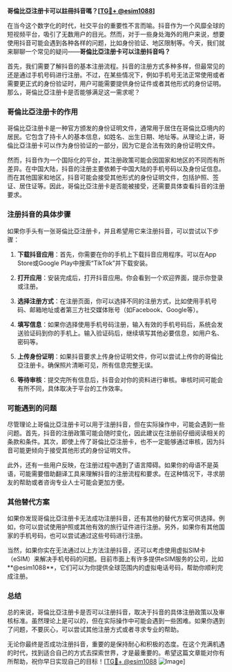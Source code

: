 **哥倫比亞注册卡可以註冊抖音嗎？[[TG💪+ @esim1088](https://t.me/s/esim1088)]**

在当今这个数字化的时代，社交平台的重要性不言而喻。抖音作为一个风靡全球的短视频平台，吸引了无数用户的目光。然而，对于一些身处海外的用户来说，想要使用抖音可能会遇到各种各样的问题，比如身份验证、地区限制等。今天，我们就来聊聊一个常见的疑问——**哥倫比亞注册卡可以注册抖音吗？**

首先，我们需要了解抖音的基本注册流程。抖音的注册方式多种多样，但最常见的还是通过手机号码进行注册。不过，在某些情况下，例如手机号无法正常使用或者需要更正式的身份验证时，用户可能需要提供身份证件或者其他形式的身份证明。那么，哥倫比亞注册卡是否能够满足这一需求呢？

### 哥倫比亞注册卡的作用

哥倫比亞注册卡是一种官方颁发的身份证明文件，通常用于居住在哥倫比亞境内的居民。它包含了持卡人的基本信息，如姓名、出生日期、地址等。从理论上讲，哥倫比亞注册卡可以作为身份验证的一部分，因为它是合法有效的身份证明文件。

然而，抖音作为一个国际化的平台，其注册政策可能会因国家和地区的不同而有所差异。在中国大陆，抖音的注册主要依赖于中国大陆的手机号码以及身份证信息。而在其他国家和地区，抖音可能会接受其他形式的身份证明文件，包括护照、签证、居住证等。因此，哥倫比亞注册卡是否能被接受，还需要具体查看抖音的注册要求。

### 注册抖音的具体步骤

如果你手头有一张哥倫比亞注册卡，并且希望用它来注册抖音，可以尝试以下步骤：

1. **下载抖音应用**：首先，你需要在你的手机上下载抖音应用程序。可以在App Store或Google Play中搜索“TikTok”并下载安装。

2. **打开应用**：安装完成后，打开抖音应用。你会看到一个欢迎界面，提示你登录或注册。

3. **选择注册方式**：在注册页面，你可以选择不同的注册方式，比如使用手机号码、邮箱地址或者第三方社交媒体账号（如Facebook、Google等）。

4. **填写信息**：如果你选择使用手机号码注册，输入有效的手机号码后，系统会发送验证码到你的手机上。输入验证码后，继续填写其他必要信息，如用户名、密码等。

5. **上传身份证明**：如果抖音要求上传身份证明文件，你可以尝试上传你的哥倫比亞注册卡。确保照片清晰可见，所有信息完整无误。

6. **等待审核**：提交完所有信息后，抖音会对你的资料进行审核。审核时间可能会有所不同，具体取决于平台的工作效率。

### 可能遇到的问题

尽管理论上哥倫比亞注册卡可以用于注册抖音，但在实际操作中，可能会遇到一些问题。首先，抖音的注册政策可能会随时变化，因此建议在注册前仔细阅读相关的条款和条件。其次，即使上传了哥倫比亞注册卡，也不一定能够通过审核，因为抖音可能更倾向于接受其他形式的身份证明文件。

此外，还有一些用户反映，在注册过程中遇到了语言障碍。如果你的母语不是英语，可能需要借助翻译工具来理解抖音的注册流程和要求。在这种情况下，寻求朋友的帮助或者咨询专业人士可能会更加方便。

### 其他替代方案

如果你发现哥倫比亞注册卡无法成功注册抖音，还有其他的替代方案可供选择。例如，你可以尝试使用护照或其他有效的旅行证件进行注册。另外，如果你有其他国家的手机号码，也可以尝试通过这些号码进行注册。

当然，如果你实在无法通过以上方法注册抖音，还可以考虑使用虚拟SIM卡（eSIM）来解决手机号码的问题。目前市面上有许多提供eSIM服务的公司，比如**@esim1088**，它们可以为你提供全球范围内的虚拟电话号码，帮助你顺利完成注册。

### 总结

总的来说，哥倫比亞注册卡是否可以注册抖音，取决于抖音的具体注册政策以及审核标准。虽然理论上是可以的，但在实际操作中可能会遇到一些困难。如果你遇到了问题，不要灰心，可以尝试其他注册方式或者寻求专业的帮助。

无论你最终是否成功注册抖音，重要的是保持耐心和积极的态度。在这个充满机遇的时代，找到适合自己的方式去探索世界，才是最重要的。希望这篇文章能对你有所帮助，祝你早日实现自己的目标！[[TG💪+ @esim1088](https://t.me/s/esim1088) ![Image](https://i.postimg.cc/4NQfJmqS/Snipaste-2025-05-13-00-14-12.png)]